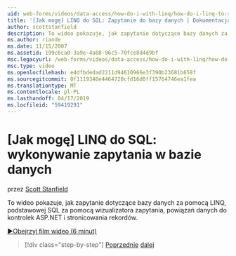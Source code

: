 ```yaml
---
uid: web-forms/videos/data-access/how-do-i-with-linq/how-do-i-linq-to-sql-querying-the-database
title: '[Jak mogę] LINQ do SQL: Zapytanie do bazy danych | Dokumentacja firmy Microsoft'
author: scottstanfield
description: To wideo pokazuje, jak zapytanie dotyczące bazy danych za pomocą LINQ, podstawowej SQL za pomocą wizualizatora zapytania, powiązań danych do kontrolek ASP.NET i stronicowania rekordów.
ms.author: riande
ms.date: 11/15/2007
ms.assetid: 199c6ca0-3a9e-4a88-96c5-70fce8d4d9bf
msc.legacyurl: /web-forms/videos/data-access/how-do-i-with-linq/how-do-i-linq-to-sql-querying-the-database
msc.type: video
ms.openlocfilehash: e4dfbdedad2211d94610966e3f390b23681b658f
ms.sourcegitcommit: 0f1119340e4464720cfd16d0ff15764746ea1fea
ms.translationtype: MT
ms.contentlocale: pl-PL
ms.lasthandoff: 04/17/2019
ms.locfileid: "59419291"
---
```

# <a name="how-do-i-linq-to-sql-querying-the-database"></a>[Jak mogę] LINQ do SQL: wykonywanie zapytania w bazie danych

przez [Scott Stanfield](https://github.com/scottstanfield)

To wideo pokazuje, jak zapytanie dotyczące bazy danych za pomocą LINQ, podstawowej SQL za pomocą wizualizatora zapytania, powiązań danych do kontrolek ASP.NET i stronicowania rekordów.

[&#9654;Obejrzyj film wideo (6 minut)](https://channel9.msdn.com/Blogs/ASP-NET-Site-Videos/how-do-i-linq-to-sql-querying-the-database)

> [!div class="step-by-step"]
> [Poprzednie](how-do-i-linq-to-sql-data-model.md)
> [dalej](how-do-i-linq-to-sql-updating-the-database.md)
